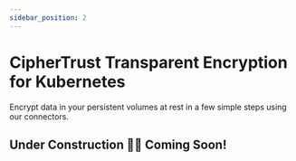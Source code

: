 ```yaml
---
sidebar_position: 2
---
```


# CipherTrust Transparent Encryption for Kubernetes

Encrypt data in your persistent volumes at rest in a few simple steps using our connectors.

## Under Construction 👷🚧 Coming Soon!